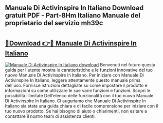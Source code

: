 ## Manuale Di Activinspire In Italiano Download gratuit PDF - Part-8Hm Italiano Manuale del proprietario del servizio mh39c

# <h2><a href="http://dfggauo.blite.top/?on=Manuale+Di+Activinspire+In+Italiano">🔗Download 👉🔴 Manuale Di Activinspire In Italiano</a></h2>

[![Manuale Di Activinspire In Italiano download](https://i.imgur.com/lujVjoI.png)](http://dfggauo.blite.top/?on=Manuale+Di+Activinspire+In+Italiano)
Benvenuti nel futuro questa guida per l'utente mostra le caratteristiche e le funzioni innovative del tuo nuovo Manuale Di Activinspire In Italiano. Per iniziare con Manuale Di Activinspire In Italiano, leggere attentamente questo manuale prima dell'uso. Fornisce istruzioni dettagliate su come impostare il prodotto e informazioni su come utilizzare le sue varie funzioni e funzioni. Scopri le possibilità illimitate Dell'elenco delle funzionalità con il tuo nuovo Manuale Di Activinspire In Italiano. Ci auguriamo che Manuale Di Activinspire In Italiano sia stata una guida chiara e di facile comprensione per iniziare con il tuo nuovo prodotto. Se hai bisogno di aiuto o chiarimenti, non esitare a contattare il nostro team di assistenza clienti.
